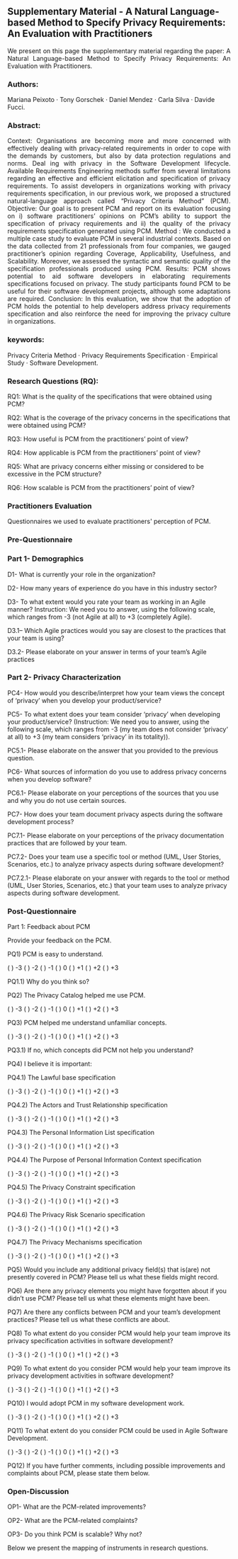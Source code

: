 ## Supplementary Material - A Natural Language-based Method to Specify Privacy Requirements: An Evaluation with Practitioners
<div style="text-align: justify">We present on this page the supplementary material regarding the paper: A Natural Language-based Method to Specify Privacy Requirements: An Evaluation with Practitioners.</div> 

### Authors: 
Mariana Peixoto · Tony Gorschek · Daniel Mendez · Carla Silva · Davide Fucci.

### Abstract:
<div style="text-align: justify">Context: Organisations are becoming more and more concerned with effectively dealing with privacy-related requirements in order to cope with the demands by customers, but also by data protection regulations and norms. Deal ing with privacy in the Software Development lifecycle. Available Requirements Engineering methods suffer from several limitations regarding an effective and efficient elicitation and specification of privacy requirements. To assist developers in organizations working with privacy requirements specification, in our previous work, we proposed a structured natural-language approach called “Privacy
Criteria Method” (PCM). Objective: Our goal is to present PCM and report on its evaluation focusing on i) software practitioners’ opinions on PCM’s ability to support the specification of privacy requirements and ii) the quality of the privacy requirements specification generated using PCM. Method : We conducted a multiple case study to evaluate PCM in several industrial contexts. Based on the data collected from 21 professionals from four companies, we gauged practitioner’s opinion regarding Coverage, Applicability, Usefulness, and Scalability. Moreover, we assessed the syntactic and semantic quality of the specification professionals produced using PCM. Results: PCM shows potential to aid software developers in elaborating requirements specifications focused on privacy. The study participants found PCM to be useful for their software development projects, although some adaptations are required. Conclusion: In this evaluation, we show that the adoption of PCM holds the potential to help developers address privacy requirements specification and also reinforce the need for improving the privacy culture in organizations.</div>

### keywords:
Privacy Criteria Method · Privacy Requirements Specification · Empirical Study · Software Development.

### Research Questions (RQ): 

RQ1: What is the quality of the specifications that were obtained using PCM?

RQ2: What is the coverage of the privacy concerns in the specifications that were obtained using PCM?

RQ3: How useful is PCM from the practitioners’ point of view?

RQ4: How applicable is PCM from the practitioners’ point of view?

RQ5: What are privacy concerns either missing or considered to be excessive in the PCM structure?

RQ6: How scalable is PCM from the practitioners’ point of view?

### Practitioners Evaluation
<div style="text-align: justify">Questionnaires we used to evaluate practitioners' perception of PCM. </div>


### Pre-Questionnaire


### Part 1- Demographics

D1- What is currently your role in the organization?

D2- How many years of experience do you have in this industry sector?

D3- To what extent would you rate your team as working in an Agile manner? Instruction: We need you to answer, using the following scale, which ranges from -3 (not Agile at all) to +3 (completely Agile).

D3.1– Which Agile practices would you say are closest to the practices that your team is using?

D3.2- Please elaborate on your answer in terms of your team’s Agile practices

### Part 2- Privacy Characterization

PC4- How would you describe/interpret  how your team views the concept of ‘privacy’ when you develop your product/service?

PC5- To what extent does your team consider ‘privacy’ when developing your product/service? (Instruction: We need you to answer, using the following scale, which ranges from -3 (my team does not consider 
‘privacy‘ at all) to +3 (my team considers ‘privacy’ in its totality)).

PC5.1- Please elaborate on the answer that you provided to the previous question.

PC6- What sources of information do you use to address privacy concerns when you develop software?

PC6.1- Please elaborate on your perceptions of the sources that you use and why you do not use certain sources.

PC7- How does your team document privacy aspects during the software development process?

PC7.1- Please elaborate on your perceptions of the privacy documentation practices that are followed by your team.

PC7.2- Does your team use a specific tool or method (UML, User Stories, Scenarios, etc.) to analyze privacy aspects during software development?

PC7.2.1- Please elaborate on your answer with regards to the tool or method (UML, User Stories, Scenarios, etc.) that your team uses to analyze privacy aspects during software development.

### Post-Questionnaire

Part 1: Feedback about PCM

Provide your feedback on the PCM. 

PQ1) PCM is easy to understand.

( ) -3 ( ) -2 ( ) -1 ( ) 0 ( ) +1 ( ) +2 ( ) +3

PQ1.1) Why do you think so?

PQ2) The Privacy Catalog helped me use PCM.

( ) -3 ( ) -2 ( ) -1 ( ) 0 ( ) +1 ( ) +2 ( ) +3

PQ3) PCM helped me understand unfamiliar concepts.

( ) -3 ( ) -2 ( ) -1 ( ) 0 ( ) +1 ( ) +2 ( ) +3

PQ3.1) If no, which concepts did PCM not help you understand?

PQ4) I believe it is important:

PQ4.1) The Lawful base specification

( ) -3 ( ) -2 ( ) -1 ( ) 0 ( ) +1 ( ) +2 ( ) +3

PQ4.2) The Actors and Trust Relationship specification

( ) -3 ( ) -2 ( ) -1 ( ) 0 ( ) +1 ( ) +2 ( ) +3

PQ4.3) The Personal Information List specification

( ) -3 ( ) -2 ( ) -1 ( ) 0 ( ) +1 ( ) +2 ( ) +3

PQ4.4) The Purpose of Personal Information Context specification

( ) -3 ( ) -2 ( ) -1 ( ) 0 ( ) +1 ( ) +2 ( ) +3

PQ4.5) The Privacy Constraint specification

( ) -3 ( ) -2 ( ) -1 ( ) 0 ( ) +1 ( ) +2 ( ) +3

PQ4.6) The Privacy Risk Scenario specification

( ) -3 ( ) -2 ( ) -1 ( ) 0 ( ) +1 ( ) +2 ( ) +3

PQ4.7) The Privacy Mechanisms specification

( ) -3 ( ) -2 ( ) -1 ( ) 0 ( ) +1 ( ) +2 ( ) +3

PQ5) Would you include any additional privacy field(s) that is(are) not presently covered in PCM? Please tell us what these fields might record.

PQ6) Are there any privacy elements you might have forgotten about if you didn’t use PCM? Please tell us what these elements might have been.

PQ7) Are there any conflicts between PCM and your team’s development practices? Please tell us what these conflicts are about.

PQ8) To what extent do you consider PCM would help your team improve its privacy specification activities in software development?

( ) -3 ( ) -2 ( ) -1 ( ) 0 ( ) +1 ( ) +2 ( ) +3

PQ9) To what extent do you consider PCM would help your team improve its privacy development activities in software development?

( ) -3 ( ) -2 ( ) -1 ( ) 0 ( ) +1 ( ) +2 ( ) +3

PQ10) I would adopt PCM in my software development work.

( ) -3 ( ) -2 ( ) -1 ( ) 0 ( ) +1 ( ) +2 ( ) +3

PQ11) To what extent do you consider PCM could be used in Agile Software Development.

( ) -3 ( ) -2 ( ) -1 ( ) 0 ( ) +1 ( ) +2 ( ) +3

PQ12) If you have further comments, including possible improvements and complaints about PCM, please state them below.


### Open-Discussion

OP1- What are the PCM-related improvements?

OP2- What are the PCM-related complaints?

OP3- Do you think PCM is scalable? Why not?

Below we present the mapping of instruments in research questions.




